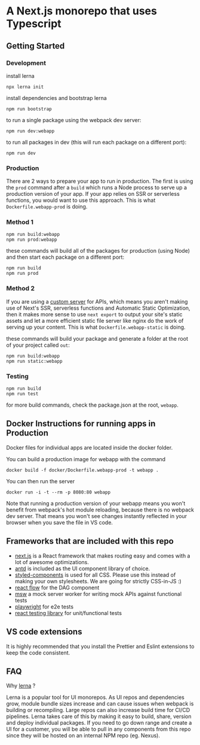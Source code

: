 # A Next.js monorepo that uses Typescript

## Getting Started

### Development

install lerna

```
npx lerna init
```

install dependencies and bootstrap lerna

```
npm run bootstrap
```

to run a single package using the webpack dev server:

```
npm run dev:webapp
```

to run all packages in dev (this will run each package on a different port):

```
npm run dev
```

### Production

There are 2 ways to prepare your app to run in production. The first is using the `prod` command after a `build` which runs a Node process to serve up a production version of your app. If your app relies on SSR or serverless functions, you would want to use this approach. This is what `Dockerfile.webapp-prod` is doing.

### Method 1

```
npm run build:webapp
npm run prod:webapp
```

these commands will build all of the packages for production (using Node) and then start each package on a different port:

```
npm run build
npm run prod
```

### Method 2

If you are using a [custom server](https://nextjs.org/docs/advanced-features/custom-server) for APIs, which means you aren't making use of Next's SSR, serverless functions and Automatic Static Optimization, then it makes more sense to use `next export` to output your site's static assets and let a more efficient static file server like nginx do the work of serving up your content. This is what `Dockerfile.webapp-static` is doing.

these commands will build your package and generate a folder at the root of your project called `out`:

```
npm run build:webapp
npm run static:webapp
```

### Testing

```
npm run build
npm run test
```

for more build commands, check the package.json at the root, `webapp`.

## Docker Instructions for running apps in Production

Docker files for individual apps are located inside the docker folder.

You can build a production image for webapp with the command

    docker build -f docker/Dockerfile.webapp-prod -t webapp .

You can then run the server

    docker run -i -t --rm -p 8080:80 webapp

Note that running a production version of your webapp means you won't benefit from webpack's hot module reloading, because there is no webpack dev server. That means you won't see changes instantly reflected in your browser when you save the file in VS code.

## Frameworks that are included with this repo

-   [next.js](https://nextjs.org/docs/getting-started) is a React framework that makes routing easy and comes with a lot of awesome optimizations.
-   [antd](https://ant.design/components/overview/) is included as the UI component library of choice.
-   [styled-components](https://styled-components.com/docs) is used for all CSS. Please use this instead of making your own stylesheets. We are going for strictly CSS-in-JS :)
-   [react flow](https://reactflow.dev/) for the DAG component
-   [msw](https://reactflow.dev/) a mock server worker for writing mock APIs against functional tests
-   [playwright](https://playwright.dev/docs/intro) for e2e tests
-   [react testing library](https://testing-library.com/docs/react-testing-library/intro/) for unit/functional tests

## VS code extensions

It is highly recommended that you install the Prettier and Eslint extensions to keep the code consistent.

## FAQ

Why [lerna](https://github.com/lerna/lerna) ?

Lerna is a popular tool for UI monorepos. As UI repos and dependencies grow, module bundle sizes increase and can cause issues when webpack is building or recompiling. Large repos can also increase build time for CI/CD pipelines. Lerna takes care of this by making it easy to build, share, version and deploy individual packages. If you need to go down range and create a UI for a customer, you will be able to pull in any components from this repo since they will be hosted on an internal NPM repo (eg. Nexus).
